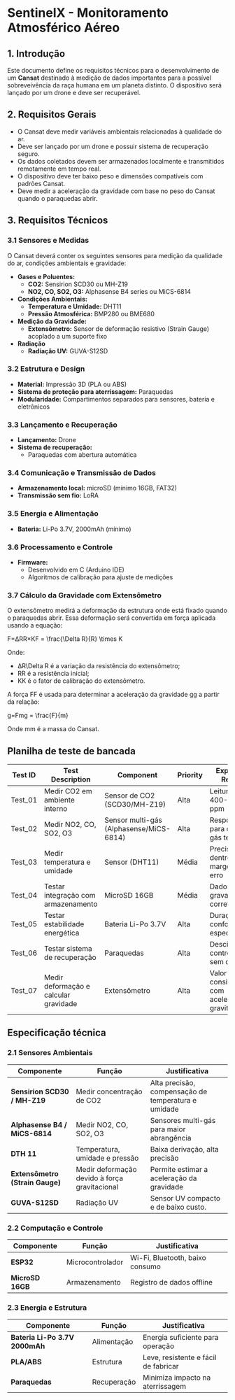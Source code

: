 # SentinelX - Monitoramento Atmosférico Aéreo

## **1. Introdução**

Este documento define os requisitos técnicos para o desenvolvimento de um **Cansat** destinado à medição de dados importantes para a possível sobreveivência da raça humana em um planeta distinto. O dispositivo será lançado por um drone e deve ser recuperável.

## **2. Requisitos Gerais**

- O Cansat deve medir variáveis ambientais relacionadas à qualidade do ar.
- Deve ser lançado por um drone e possuir sistema de recuperação seguro.
- Os dados coletados devem ser armazenados localmente e transmitidos remotamente em tempo real.
- O dispositivo deve ter baixo peso e dimensões compatíveis com padrões Cansat.
- Deve medir a aceleração da gravidade com base no peso do Cansat quando o paraquedas abrir.

## **3. Requisitos Técnicos**

### **3.1 Sensores e Medidas**

O Cansat deverá conter os seguintes sensores para medição da qualidade do ar, condições ambientais e gravidade:

- **Gases e Poluentes:**
    - **CO2:** Sensirion SCD30 ou MH-Z19
    - **NO2, CO, SO2, O3:** Alphasense B4 series ou MiCS-6814
- **Condições Ambientais:**
    - **Temperatura e Umidade:** DHT11
    - **Pressão Atmosférica:** BMP280 ou BME680
- **Medição da Gravidade:**
    - **Extensômetro:** Sensor de deformação resistivo (Strain Gauge) acoplado a um suporte fixo
- **Radiação**
    - **Radiação UV:** GUVA-S12SD

### **3.2 Estrutura e Design**

- **Material:** Impressão 3D (PLA ou ABS)
- **Sistema de proteção para aterrissagem:** Paraquedas
- **Modularidade:** Compartimentos separados para sensores, bateria e eletrônicos

### **3.3 Lançamento e Recuperação**

- **Lançamento:** Drone
- **Sistema de recuperação:**
    - Paraquedas com abertura automática

### **3.4 Comunicação e Transmissão de Dados**

- **Armazenamento local:** microSD (mínimo 16GB, FAT32)
- **Transmissão sem fio:** LoRA

### **3.5 Energia e Alimentação**

- **Bateria:** Li-Po 3.7V, 2000mAh (mínimo)

### **3.6 Processamento e Controle**

- **Firmware:**
    - Desenvolvido em C (Arduino IDE)
    - Algoritmos de calibração para ajuste de medições

### **3.7 Cálculo da Gravidade com Extensômetro**

O extensômetro medirá a deformação da estrutura onde está fixado quando o paraquedas abrir. Essa deformação será convertida em força aplicada usando a equação:

F=ΔRR×KF = \frac{\Delta R}{R} \times K

Onde:

- ΔR\Delta R é a variação da resistência do extensômetro;
- RR é a resistência inicial;
- KK é o fator de calibração do extensômetro.

A força FF é usada para determinar a aceleração da gravidade gg a partir da relação:

g=Fmg = \frac{F}{m}

Onde mm é a massa do Cansat.

## Planilha de teste de bancada

| Test ID | Test Description | Component | Priority | Expected Result | Test Status | Assigned To |
| --- | --- | --- | --- | --- | --- | --- |
| Test_01 | Medir CO2 em ambiente interno | Sensor de CO2 (SCD30/MH-Z19) | Alta | Leitura entre 400-1000 ppm | Pendente | Eng. de Sensores |
| Test_02 | Medir NO2, CO, SO2, O3 | Sensor multi-gás (Alphasense/MiCS-6814) | Alta | Resposta para cada gás testado | Pendente | Eng. de Sensores |
| Test_03 | Medir temperatura e umidade | Sensor (DHT11) | Média | Precisão dentro da margem de erro | Pendente | Eng. de Sensores |
| Test_04 | Testar integração com armazenamento | MicroSD 16GB | Média | Dados gravados corretamente | Pendente | Eng. de Software |
| Test_05 | Testar estabilidade energética | Bateria Li-Po 3.7V | Alta | Duração conforme especificado | Pendente | Eng. de Energia |
| Test_06 | Testar sistema de recuperação | Paraquedas | Alta | Descida controlada sem danos | Pendente | Eng. de Estrutura |
| Test_07 | Medir deformação e calcular gravidade | Extensômetro | Alta | Valor consistente com aceleração gravitacional | Pendente | Eng. de Sensores |

## Especificação técnica

### **2.1 Sensores Ambientais**

| Componente | Função | Justificativa |
| --- | --- | --- |
| **Sensirion SCD30 / MH-Z19** | Medir concentração de CO2 | Alta precisão, compensação de temperatura e umidade |
| **Alphasense B4 / MiCS-6814** | Medir NO2, CO, SO2, O3 | Sensores multi-gás para maior abrangência |
| **DTH 11** | Temperatura, umidade e pressão | Baixa derivação, alta precisão |
| **Extensômetro (Strain Gauge)** | Medir deformação devido à força gravitacional | Permite estimar a aceleração da gravidade |
| **GUVA-S12SD** | Radiação UV | Sensor UV compacto e de baixo custo. |

### **2.2 Computação e Controle**

| Componente | Função | Justificativa |
| --- | --- | --- |
| **ESP32** | Microcontrolador | Wi-Fi, Bluetooth, baixo consumo |
| **MicroSD 16GB** | Armazenamento | Registro de dados offline |

### **2.3 Energia e Estrutura**

| Componente | Função | Justificativa |
| --- | --- | --- |
| **Bateria Li-Po 3.7V 2000mAh** | Alimentação | Energia suficiente para operação |
| **PLA/ABS** | Estrutura | Leve, resistente e fácil de fabricar |
| **Paraquedas** | Recuperação | Minimiza impacto na aterrissagem |
